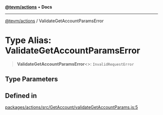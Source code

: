 [**@tevm/actions**](../README.md) • **Docs**

***

[@tevm/actions](../globals.md) / ValidateGetAccountParamsError

# Type Alias: ValidateGetAccountParamsError

> **ValidateGetAccountParamsError**\<\>: `InvalidRequestError`

## Type Parameters

## Defined in

[packages/actions/src/GetAccount/validateGetAccountParams.js:5](https://github.com/evmts/tevm-monorepo/blob/main/packages/actions/src/GetAccount/validateGetAccountParams.js#L5)
